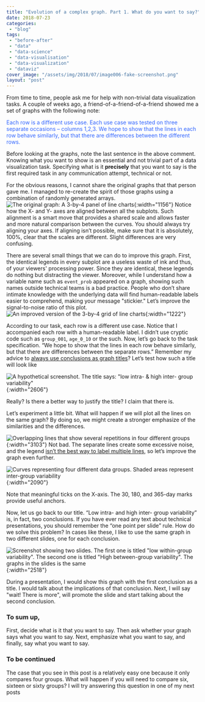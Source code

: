 ```yaml
---
title: "Evolution of a complex graph. Part 1. What do you want to say?"
date: 2018-07-23
categories: 
 - "blog"
tags: 
 - "before-after"
 - "data"
 - "data-science"
 - "data-visualisation"
 - "data-visualization"
 - "dataviz"
cover_image: "/assets/img/2018/07/image006-fake-screenshot.png"
layout: "post"
---
```


From time to time, people ask me for help with non-trivial data visualization tasks. A couple of weeks ago, a friend-of-a-friend-of-a-friend showed me a set of graphs with the following note:

<span style="color:#3366ff;">Each row is a different use case. Each use case was tested on three separate occasions – columns 1,2,3. We hope to show that the lines in each row behave similarly, but that there are differences between the different rows.</span>

Before looking at the graphs, note the last sentence in the above comment. Knowing what you want to show is an essential and not trivial part of a data visualization task. Specifying what is it **precisely** that you want to say is the first required task in any communication attempt, technical or not.

For the obvious reasons, I cannot share the original graphs that that person gave me. I managed to re-create the spirit of those graphs using a combination of randomly generated arrays.
![The original graph: A 3-by-4 panel of line charts](/assets/img/2018/07/image001-before.png){:width="1156"}
Notice how the X- and Y- axes are aligned between all the subplots. Such alignment is a smart move that provides a shared scale and allows faster and more natural comparison between the curves. You should always try aligning your axes. If aligning isn’t possible, make sure that it is absolutely, 100%, clear that the scales are different. Slight differences are very confusing.

There are several small things that we can do to improve this graph. First, the identical legends in every subplot are a useless waste of ink and thus, of your viewers' processing power. Since they are identical, these legends do nothing but distracting the viewer. Moreover, while I understand how a variable name such as `event_prob` appeared on a graph, showing such names outside technical teams is a bad practice. People who don’t share intimate knowledge with the underlying data will find human-readable labels easier to comprehend, making your message "stickier."
Let’s improve the signal-to-noise ratio of this plot.
![An improved version of the 3-by-4 grid of line charts](/assets/img/2018/07/image002-improved-signal-to-noise.png){:width="1222"}

According to our task, each row is a different use case. Notice that I accompanied each row with a human-readable label. I didn’t use cryptic code such as `group_001`, `age_0_10` or the such.
Now, let’s go back to the task specification. “We hope to show that the lines in each row behave similarly, but that there are differences between the separate rows.” Remember my advice to [always use conclusions as graph titles](http://gorelik.net/2018/06/25/c-for-conclusion/)? Let’s test how such a title will look like

![A hypothetical screenshot. The title says: "low intra- & high inter- group variability"](/assets/img/2018/07/image003-hypothetic-screenshot.png){:width="2606"}

Really? Is there a better way to justify the title? I claim that there is.

Let’s experiment a little bit. What will happen if we will plot all the lines on the same graph? By doing so, we might create a stronger emphasize of the similarities and the differences.

![Overlapping lines that show several repetitions in four different groups](/assets/img/2018/07/image004-overlapping-curves.png){:width="3103"}
Not bad. The separate lines create some excessive noise, and the legend [isn’t the best way to label multiple lines](http://gorelik.net/2017/04/12/chart-legends-and-the-muttonchops/), so let’s improve the graph even further.

![Curves representing four different data groups. Shaded areas represent inter-group variability](/assets/img/2018/07/image005-improved.png){:width="2090"}

Note that meaningful ticks on the X-axis. The 30, 180, and 365-day marks provide useful anchors.

Now, let us go back to our title. “Low intra- and high inter- group variability” is, in fact, two conclusions. If you have ever read any text about technical presentations, you should remember the “one point per slide” rule. How do we solve this problem? In cases like these, I like to use the same graph in two different slides, one for each conclusion.

![Screenshot showing two slides. The first one is titled "low within-group variability". The second one is titled "High between-group variability". The graphs in the slides is the same](/assets/img/2018/07/image006-fake-screenshot.png){:width="2518"}

During a presentation, I would show this graph with the first conclusion as a title. I would talk about the implications of that conclusion. Next, I will say "wait! There is more", will promote the slide and start talking about the second conclusion.

### To sum up,

First, decide what is it that you want to say. Then ask whether your graph says what you want to say. Next, emphasize what you want to say, and finally, say what you want to say.

### To be continued

The case that you see in this post is a relatively easy one because it only compares four groups. What will happen if you will need to compare six, sixteen or sixty groups? I will try answering this question in one of my next posts
